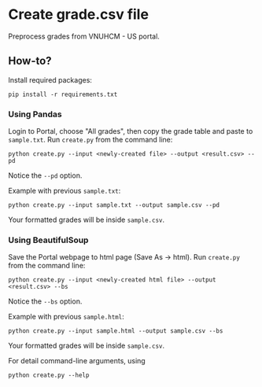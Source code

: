 # Create grade.csv file

Preprocess grades from VNUHCM - US portal.

## How-to?
Install required packages:
```
pip install -r requirements.txt
```

### Using Pandas
Login to Portal, choose "All grades", then copy the grade table and paste to 
`sample.txt`. Run `create.py` from the command line:
```
python create.py --input <newly-created file> --output <result.csv> --pd
```

Notice the `--pd` option.

Example with previous `sample.txt`:
```
python create.py --input sample.txt --output sample.csv --pd
```

Your formatted grades will be inside `sample.csv`. 

### Using BeautifulSoup
Save the Portal webpage to html page (Save As -> html). Run `create.py` from
the command line:
```
python create.py --input <newly-created html file> --output <result.csv> --bs
```

Notice the `--bs` option.

Example with previous `sample.html`:
```
python create.py --input sample.html --output sample.csv --bs
```

Your formatted grades will be inside `sample.csv`. 

For detail command-line arguments, using
```
python create.py --help
```
